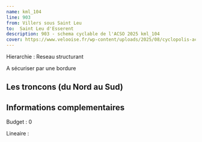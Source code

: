 ```yaml
---
name: kml_104 
line: 903
from: Villers sous Saint Leu
to:  Saint Leu d'Esserent
description: 903 - schema cyclable de l'ACSO 2025 kml_104 
cover: https://www.velooise.fr/wp-content/uploads/2025/08/cyclopolis-acso-903.jpg
---
```

Hierarchie : Reseau structurant

A sécuriser par une bordure

## Les troncons (du Nord au Sud)

## Informations complementaires

Budget  : 0 

Lineaire :

